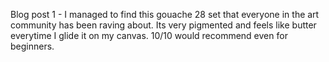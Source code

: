 Blog post 1 - 
I managed to find this gouache 28 set that everyone in the art community has been raving about. Its very pigmented and feels like 
butter everytime I glide it on my canvas. 10/10 would recommend even for beginners. 
